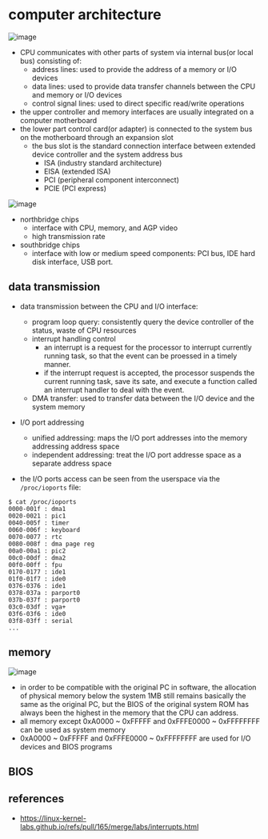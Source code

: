 # computer architecture

![image](https://user-images.githubusercontent.com/35479537/218302520-a7e353ce-5917-4b9d-bd55-a2ed02c29ac5.png)

* CPU communicates with other parts of system via internal bus(or local bus) consisting of:
    * address lines: used to provide the address of a memory or I/O devices
    * data lines: used to provide data transfer channels between the CPU and memory or I/O devices
    * control signal lines: used to direct specific read/write operations
* the upper controller and memory interfaces are usually integrated on a computer motherboard
* the lower part control card(or adapter) is connected to the system bus on the motherboard through an expansion slot
    * the bus slot is the standard connection interface between extended device controller and the system address bus
        * ISA (industry standard architecture)
        * EISA (extended ISA)
        * PCI (peripheral component interconnect)
        * PCIE (PCI express)
 
 ![image](https://user-images.githubusercontent.com/35479537/218302951-00157255-0aec-4322-b48e-0505c4ae3610.png)
* northbridge chips
    * interface with CPU, memory, and AGP video
    * high transmission rate
* southbridge chips
    * interface with low or medium speed components: PCI bus, IDE hard disk interface, USB port.
 

## data transmission
* data transmission between the CPU and I/O interface:
    * program loop query: consistently query the device controller of the status, waste of CPU resources
    * interrupt handling control
        * an interrupt is a request for the processor to interrupt currently running task, so that the event can be proessed in a timely manner.
        * if the interrupt request is accepted, the processor suspends the current running task, save its sate, and execute a function called an interrupt handler to deal with the event.
    * DMA transfer: used to transfer data between the I/O device and the system memory

* I/O port addressing
    * unified addressing: maps the I/O port addresses into the memory addressing address space
    * independent addressing: treat the I/O port addresse space as a separate address space

* the I/O ports access can be seen from the userspace via the `/proc/ioports` file:
```
$ cat /proc/ioports
0000-001f : dma1
0020-0021 : pic1
0040-005f : timer
0060-006f : keyboard
0070-0077 : rtc
0080-008f : dma page reg
00a0-00a1 : pic2
00c0-00df : dma2
00f0-00ff : fpu
0170-0177 : ide1
01f0-01f7 : ide0
0376-0376 : ide1
0378-037a : parport0
037b-037f : parport0
03c0-03df : vga+
03f6-03f6 : ide0
03f8-03ff : serial
...
```


## memory
![image](https://user-images.githubusercontent.com/35479537/218305460-3aa46b5b-3440-4866-a3b7-78abfb1e0e53.png)

* in order to be compatible with the original PC in software, the allocation of physical memory below the system 1MB still remains basically the same as the original PC, but the BIOS of the original system ROM has always been the highest in the memory that the CPU can address.
* all memory except 0xA0000 ~ 0xFFFFF and 0xFFFE0000 ~ 0xFFFFFFFF can be used as system memory
* 0xA0000 ~ 0xFFFFF and 0xFFFE0000 ~ 0xFFFFFFFF are used for I/O devices and BIOS programs

## BIOS

## references
* https://linux-kernel-labs.github.io/refs/pull/165/merge/labs/interrupts.html
